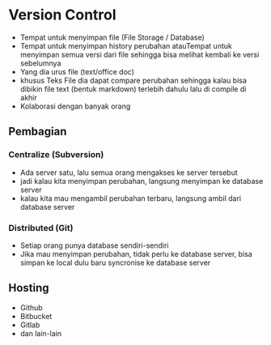 Version Control
===============
- Tempat untuk menyimpan file (File Storage / Database)
- Tempat untuk menyimpan history perubahan atauTempat untuk menyimpan semua versi dari file sehingga bisa melihat kembali ke versi sebelumnya
- Yang dia urus file (text/office doc)
- khusus Teks File dia dapat compare perubahan sehingga kalau bisa dibikin file text (bentuk markdown) terlebih dahulu lalu di compile di akhir
- Kolaborasi dengan banyak orang

Pembagian
---------
### Centralize (Subversion)
- Ada server satu, lalu semua orang mengakses ke server tersebut
- jadi kalau kita menyimpan perubahan, langsung menyimpan ke database server
- kalau kita mau mengambil perubahan terbaru, langsung ambil dari database server
### Distributed (Git)
- Setiap orang punya database sendiri-sendiri
- Jika mau menyimpan perubahan, tidak perlu ke database server, bisa simpan ke local dulu baru syncronise ke database server

## Hosting
- Github
- Bitbucket
- Gitlab
- dan lain-lain
